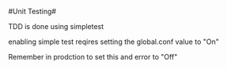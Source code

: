#Unit Testing#

TDD is done using simpletest

enabling simple test reqires setting the global.conf value to "On" 

Remember in prodction to set this and error to "Off"